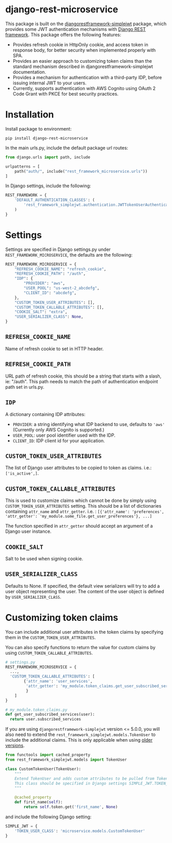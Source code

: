 # django-rest-microservice

This package is built on the 
[djangorestframework-simplejwt](https://github.com/jazzband/djangorestframework-simplejwt) package, which provides
some JWT authentication mechanisms with [Django REST framework](https://github.com/encode/django-rest-framework).
This package offers the following features:
- Provides refresh cookie in HttpOnly cookie, and access token in response body, for better security 
when implemented properly with SPA.
- Provides an easier approach to customizing token claims than the standard mechanism described in 
djangorestframework-simplejwt documentation.
- Provides a mechanism for authentication with a third-party IDP, before issuing internal JWT to your users.
- Currently, supports authentication with AWS Cognito using OAuth 2 Code Grant with PKCE for best security practices.

Installation
============
Install package to environment:
```commandline
pip install django-rest-microservice
```
In the main urls.py, include the default package url routes:
```python
from django.urls import path, include

urlpatterns = [
    path("auth/", include("rest_framework_microservice.urls"))
]
```

In Django settings, include the following:
```python
REST_FRAMEWORK = {
    'DEFAULT_AUTHENTICATION_CLASSES': (
        'rest_framework_simplejwt.authentication.JWTTokenUserAuthentication',
    )
}
```

Settings
========
Settings are specified in Django settings.py under `REST_FRAMEWORK_MICROSERVICE`, the defaults are
the following:
```python
REST_FRAMEWORK_MICROSERVICE = {
    "REFRESH_COOKIE_NAME": "refresh_cookie",
    "REFRESH_COOKIE_PATH": "/auth",
    "IDP": {
        "PROVIDER": "aws",
        "USER_POOL": "us-west-2_abcdefg",
        "CLIENT_ID": "abcdefg",
    },
    "CUSTOM_TOKEN_USER_ATTRIBUTES": [],
    "CUSTOM_TOKEN_CALLABLE_ATTRIBUTES": [],
    "COOKIE_SALT": "extra",
    "USER_SERIALIZER_CLASS": None,
}
```

``REFRESH_COOKIE_NAME``
-----------------------
Name of refresh cookie to set in HTTP header.


``REFRESH_COOKIE_PATH``
-----------------------
URL path of refresh cookie, this should be a string that starts with a slash, ie: "/auth". This path 
needs to match the path of authentication endpoint path set in urls.py.


``IDP``
-----------------
A dictionary containing IDP attributes:
- ``PROVIDER``: a string identifying what IDP backend to use, defaults to `'aws'` 
(Currently only AWS Cognito is supported.)
- ``USER_POOL``: user pool identifier used with the IDP.
- ``CLIENT_ID``: IDP client id for your application.



``CUSTOM_TOKEN_USER_ATTRIBUTES``
--------------------------------

The list of Django user attributes to be copied to token as claims. i.e.: ``['is_active',]``.

``CUSTOM_TOKEN_CALLABLE_ATTRIBUTES``
------------------------------------

This is used to customize claims which cannot be done by simply using ``CUSTOM_TOKEN_USER_ATTRIBUTES`` setting.
This should be a list of dictionaries containing ``attr_name`` and ``attr_getter``.
i.e. : ``[{'attr_name': 'preferences', 'attr_getter': 'my_module.some_file.get_user_preferences'}, ...]``

The function specified in ``attr_getter`` should accept an argument of a Django user instance.

``COOKIE_SALT``
---------------
Salt to be used when signing cookie.

``USER_SERIALIZER_CLASS``
-------------------------
Defaults to None. If specified, the default view serializers will try to add a user object representing the user.
The content of the user object is defined by ``USER_SERIALIZER_CLASS``.

Customizing token claims
========================

You can include additional user attributes in the token claims by specifying them
in the ``CUSTOM_TOKEN_USER_ATTRIBUTES``.

You can also specify functions to return the value for custom claims by using
``CUSTOM_TOKEN_CALLABLE_ATTRIBUTES``.

```python
# settings.py
REST_FRAMEWORK_MICROSERVICE = {
  ...,
  'CUSTOM_TOKEN_CALLABLE_ATTRIBUTES': [
        {'attr_name': 'user_services',
         'attr_getter': 'my_module.token_claims.get_user_subscribed_services'
         }
    ]
}

# my_module.token_claims.py
def get_user_subscribed_services(user):
  return user.subscribed_services

```
If you are using `djangorestframework-simplejwt` version <= 5.0.0, you will also need to extend the 
`rest_framework_simplejwt.models.TokenUser` to include the additional claims. This is only applicable when using
[older versions](https://github.com/jazzband/djangorestframework-simplejwt/pull/528/).

```python
from functools import cached_property
from rest_framework_simplejwt.models import TokenUser

class CustomTokenUser(TokenUser):
    """
    Extend TokenUser and adds custom attributes to be pulled from TokenUser.
    This class should be specified in Django settings SIMPLE_JWT.TOKEN_USER_CLASS
    """

    @cached_property
    def first_name(self):
        return self.token.get('first_name', None)
```
and include the following Django setting:
```python
SIMPLE_JWT = {
    'TOKEN_USER_CLASS': 'microservice.models.CustomTokenUser'
}
```
